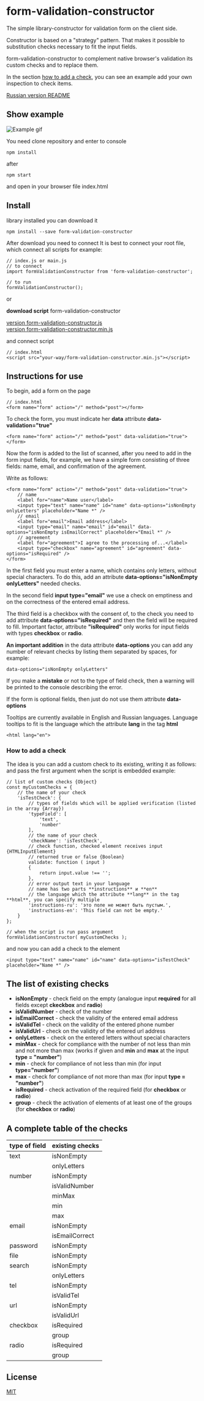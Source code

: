 # form-validation-constructor

The simple library-constructor for validation form on the client side.

Constructor is based on a "strategy" pattern. That makes it possible to
substitution checks necessary to fit the input fields.

form-validation-constructor to complement native browser's validation its custom checks and to replace them.

In the section [how to add a check](#add-custom-ckeck), you can see an example
add your own inspection to check items.

[Russian version README](https://github.com/alexeyvax/form-validation-constructor/blob/master/README_RU.md)


## Show example

![Example gif](https://github.com/alexeyvax/form-validation-constructor/blob/master/gif-example/example.gif)

You need clone repository and enter to console

	npm install

after 

	npm start

and open in your browser file index.html


## Install

library installed you can download it

	npm install --save form-validation-constructor

After download you need to connect
It is best to connect your root file, which connect all scripts
for example:

	// index.js or main.js
	// to connect
	import formValidationConstructor from 'form-validation-constructor';
	
	// to run
	formValidationConstructor();

or 

**download script** form-validation-constructor

[version form-validation-constructor.js](https://github.com/alexeyvax/form-validation-constructor/blob/master/download/form-validation-constructor.js)
<br />
[version form-validation-constructor.min.js](https://github.com/alexeyvax/form-validation-constructor/blob/master/download/form-validation-constructor.min.js)

and connect script

	// index.html
	<script src="your-way/form-validation-constructor.min.js"></script>


## Instructions for use

To begin, add a form on the page

	// index.html
	<form name="form" action="/" method="post"></form>

To check the form, you must indicate her **data** attribute **data-validation="true"**

	<form name="form" action="/" method="post" data-validation="true"></form>

Now the form is added to the list of scanned, after you need to add in the form input fields, for example, 
we have a simple form consisting of three fields: name, email, and confirmation of the agreement.

Write as follows:

	<form name="form" action="/" method="post" data-validation="true">
		// name
		<label for="name">Name user</label>
		<input type="text" name="name" id="name" data-options="isNonEmpty onlyLetters" placeholder="Name *" />
		// email
		<label for="email">Email address</label>
		<input type="email" name="email" id="email" data-options="isNonEmpty isEmailCorrect" placeholder="Email *" />
		// agreement
		<label for="agreement">I agree to the processing of...</label>
		<input type="checkbox" name="agreement" id="agreement" data-options="isRequired" />
	</form>

In the first field you must enter a name, which contains only letters, without special characters. 
To do this, add an attribute **data-options="isNonEmpty onlyLetters"** needed checks.

In the second field **input type="email"** we use a check on emptiness and on the correctness of the entered email address.

The third field is a checkbox with the consent of, to the check you need to add attribute 
**data-options="isRequired"** and then the field will be required to fill. 
Important factor, attribute **"isRequired"** only works for input fields with types **checkbox** or **radio**.

**An important addition** in the data attribute **data-options** you can add any number of relevant
checks by listing them separated by spaces, for example:

	data-options="isNonEmpty onlyLetters"

If you make a **mistake** or not to the type of field check, then a warning will be printed to the console
describing the error.

If the form is optional fields, then just do not use them attribute **data-options**

Tooltips are currently available in English and Russian languages. Language tooltips to fit is the language which 
the attribute **lang** in the tag **html**

	<html lang="en">

### <a name="add-custom-ckeck"></a> How to add a check

The idea is you can add a custom check to its existing, writing it as follows:
and pass the first argument when the script is embedded 
example:

	// list of custom checks {Object}
	const myCustomChecks = {
		// the name of your check
		'isTestCheck': {
			// types of fields which will be applied verification (listed in the array {Array})
			'typeField': [
				'text',
				'number'
			],
			// the name of your check
			'checkName': 'isTestCheck',
			// check function, checked element receives input {HTMLInputElement}
			// returned true or false {Boolean}
			validate: function ( input )
			{
				return input.value !== '';
			},
			// error output text in your language 
			// name has two parts **instructions** и **en** 
			// the language which the attribute **lang** in the tag **html**, you can specify multiple 
			'instructions-ru': 'это поле не может быть пустым.',
			'instructions-en': 'This field can not be empty.'
		}
	};
	
	// when the script is run pass argument
	formValidationConstructor( myCustomChecks );

and now you can add a check to the element

	<input type="text" name="name" id="name" data-options="isTestCheck" placeholder="Name *" />


## The list of existing checks

* **isNonEmpty** - check field on the empty (analogue input **required** for all fields except **ckeckbox** and **radio**)
* **isValidNumber** - check of the number
* **isEmailCorrect** - check the validity of the entered email address
* **isValidTel** - check on the validity of the entered phone number
* **isValidUrl** - check on the validity of the entered url address
* **onlyLetters** - check on the entered letters without special characters
* **minMax** - check for compliance with the number of not less than min and not more than max (works if given
			and **min** and **max** at the input **type = "number"**)
* **min** - check for compliance of not less than min (for input **type="number"**)
* **max** - check for compliance of not more than max (for input **type = "number"**)
* **isRequired** - check activation of the required field (for **checkbox** or **radio**)
* **group** - check the activation of elements of at least one of the groups (for **checkbox** or **radio**)

## A complete table of the checks

| **type of field** | **existing checks** |
| ----------------- | ------------------- |
| text              | isNonEmpty          |
|                   | onlyLetters         |
| number            | isNonEmpty          |
|                   | isValidNumber       |
|                   | minMax              |
|                   | min                 |
|                   | max                 |
| email             | isNonEmpty          |
|                   | isEmailCorrect      |
| password          | isNonEmpty          |
| file              | isNonEmpty          |
| search            | isNonEmpty          |
|                   | onlyLetters         |
| tel               | isNonEmpty          |
|                   | isValidTel          |
| url               | isNonEmpty          |
|                   | isValidUrl          |
| checkbox          | isRequired          |
|                   | group               |
| radio             | isRequired          |
|                   | group               |

## License

[MIT](https://github.com/alexeyvax/form-validation-constructor/blob/master/LICENSE.md)
